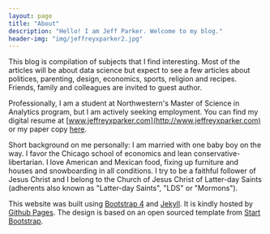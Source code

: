 ```yaml
---
layout: page
title: "About"
description: "Hello! I am Jeff Parker. Welcome to my blog."
header-img: "img/jeffreyxparker2.jpg"
---
```


This blog is compilation of subjects that I find interesting. Most of the articles will be about data science but expect to see a few articles about politices, parenting, design, economics, sports, religion and recipes. Friends, family and colleagues are invited to guest author.

Professionally, I am a student at Northwestern's Master of Science in Analytics program, but I am actively seeking employment. You can find my digital resume at [www.jeffreyxparker.com](http://www.jeffreyxparker.com) or my paper copy [here](https://jeffreyxparker.github.io/JeffreyParker_resume.pdf).

Short background on me personally: I am married with one baby boy on the way. I favor the Chicago school of economics and lean conservative-libertarian. I love American and Mexican food, fixing up furniture and houses and snowboarding in all conditions. I try to be a faithful follower of Jesus Christ and I belong to the Church of Jesus Christ of Latter-day Saints (adherents also known as "Latter-day Saints", "LDS" or "Mormons").


This website was built using [Bootstrap 4](https://v4-alpha.getbootstrap.com/) and [Jekyll](https://jekyllrb.com/). It is kindly hosted by [Github Pages](https://pages.github.com/). The design is based on an open sourced template from [Start Bootstrap](https://startbootstrap.com/template-overviews/clean-blog/).
